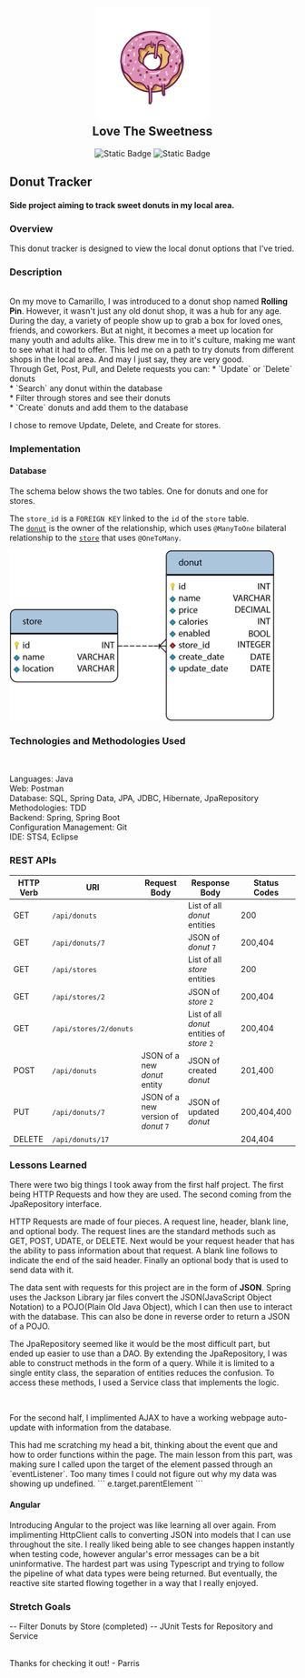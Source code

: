 <h2 align="center">
    <a href="#" target="blank_">
        <img height="200" alt="Donut Logo" src=
        "https://github.com/Parrisu/EventTrackerProject/blob/main/images/donutimg.png"/>
    </a>
    <br>
    Love The Sweetness
</h2>

<div align="center">
    
![Static Badge](https://img.shields.io/badge/Donut-Java-green?)
![Static Badge](https://img.shields.io/badge/Parris-Creator-orange?link=https%3A%2F%2Fgithub.com%2FParrisu)

</div>


## Donut Tracker

#### Side project aiming to track sweet donuts in my local area.

### Overview
This donut tracker is designed to view the local donut options that I've tried.

### Description
<br>
On my move to Camarillo, I was introduced to a donut shop named <strong>Rolling Pin</strong>. However, it wasn't just any old donut shop, it was a hub for any age. During the day, a variety of people show up to grab a box for loved ones, friends, and coworkers. But at night, it becomes a meet up location for many youth and adults alike. This drew me in to it's culture, making me want to see what it had to offer. This led me on a path to try donuts from different shops in the local area. And may I just say, they are very good.
<br>
Through Get, Post, Pull, and Delete requests you can:
* `Update` or `Delete` donuts <br>
* `Search` any donut within the database <br>
* Filter through stores and see their donuts  <br>
* `Create` donuts and add them to the database <br>

I chose to remove Update, Delete, and Create for stores.

### Implementation


#### Database
The schema below shows the two tables. One for donuts and one for stores.

The `store_id` is a `FOREIGN KEY` linked to the `id` of the `store` table.<br>
The <a href="https://github.com/Parrisu/EventTrackerProject/blob/main/JPADonut/src/main/java/com/skilldistillery/donut/entities/Store.java">`donut`</a> is the owner of the relationship, which uses `@ManyToOne` bilateral relationship to
 the <a href="https://github.com/Parrisu/EventTrackerProject/blob/main/JPADonut/src/main/java/com/skilldistillery/donut/entities/Store.java">`store`</a> that uses `@OneToMany`.

 <img height="300" alt="Donut Logo" src=
        "https://github.com/Parrisu/EventTrackerProject/blob/main/images/donutSchema.png"/>


### Technologies and Methodologies Used
<br>

Languages: Java <br>
Web: Postman<br>
Database: SQL, Spring Data, JPA, JDBC, Hibernate, JpaRepository <br>
Methodologies: TDD <br>
Backend: Spring, Spring Boot <br>
Configuration Management: Git <br>
IDE: STS4, Eclipse <br>

### REST APIs
| HTTP Verb | URI               | Request Body | Response Body | Status Codes |
|-----------|-------------------|--------------|---------------|---------|
| GET       | `/api/donuts`     |              | List of all _donut_ entities | 200 |
| GET       | `/api/donuts/7`   |              | JSON of _donut_ `7` | 200,404 |
| GET       | `/api/stores`     |              | List of all _store_ entities | 200|
| GET       | `/api/stores/2`   |              | JSON of _store_ `2` | 200,404 |
| GET       | `/api/stores/2/donuts`   |       | List of all _donut_ entities of _store_ `2` | 200,404 |
| POST      | `/api/donuts`     | JSON of a new _donut_ entity  | JSON of created _donut_ | 201,400 |
| PUT       | `/api/donuts/7`   | JSON of a new version of _donut_ `7` | JSON of updated _donut_ | 200,404,400 |
| DELETE    | `/api/donuts/17`  |              |               | 204,404|



### Lessons Learned
<p>
    There were two big things I took away from the first half project. The first being HTTP Requests and how they are used. The second coming from the JpaRepository interface.
</p>
<p>
    HTTP Requests are made of four pieces. A request line, header, blank line, and optional body. The request lines are the standard methods such as GET, POST, UDATE, or DELETE. Next would be your request header that has the ability to pass information about that request. A blank line follows to indicate the end of the said header. Finally an optional body that is used to send data with it. 
</p>
 <p>
 The data sent with requests for this project are in the form of <strong>JSON</strong>. Spring uses the Jackson Library jar files convert the JSON(JavaScript Object Notation) to a POJO(Plain Old Java Object), which I can then use to interact with the database. This can also be done in reverse order to return a JSON of a POJO.</p>
 <p>
    The JpaRepository seemed like it would be the most difficult part, but ended up easier to use than a DAO. By extending the JpaRepository, I was able to construct methods in the form of a query. While it is limited to a single entity class, the separation of entities reduces the confusion. To access these methods, I used a Service class that implements the logic. 
 </p>
<br>
<p>
    For the second half, I implimented AJAX to have a working webpage auto-update with information from the database.
</p>
<p>
    This had me scratching my head a bit, thinking about the event que and how to order functions within the page. The main lesson from this part, was making sure I called upon the target of the element passed through an `eventListener`. Too many times I could not figure out why my data was showing up undefined. 
 ``` e.target.parentElement ``` 
    
</p>

#### Angular
<p>
    Introducing Angular to the project was like learning all over again. From implimenting HttpClient calls to converting JSON into models that I can use throughout the site. I really liked being able to see changes happen instantly when testing code, however angular's error messages can be a bit uninformative. The hardest part was using Typescript and trying to follow the pipeline of what data types were being returned. But eventually, the reactive site started flowing together in a way that I really enjoyed.
</p>



### Stretch Goals
-- Filter Donuts by Store (completed)
-- JUnit Tests for Repository and Service

<br>
Thanks for checking it out!
  - Parris

